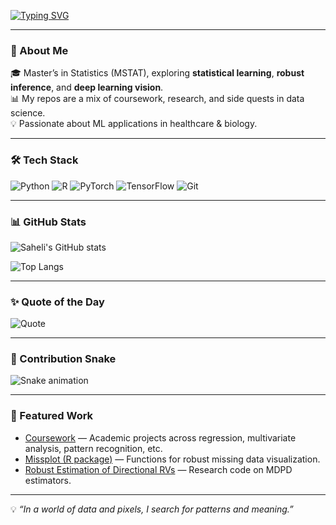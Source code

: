 <!-- Typing Animation -->
[![Typing SVG](https://readme-typing-svg.herokuapp.com?size=18&color=00FF99&center=true&width=500&height=60&lines=Hi,+I'm+Saheli;Statistician+%7C+ML+Researcher;Deep+Learning+Vision+Enthusiast;Always+learning+new+things!&repeat=false)](https://git.io/typing-svg)


---

### 🌟 About Me
🎓 Master’s in Statistics (MSTAT), exploring **statistical learning**, **robust inference**, and **deep learning vision**.  
📊 My repos are a mix of coursework, research, and side quests in data science.  
💡 Passionate about ML applications in healthcare & biology.  

---

### 🛠️ Tech Stack
![Python](https://img.shields.io/badge/Python-3776AB?style=for-the-badge&logo=python&logoColor=white)
![R](https://img.shields.io/badge/R-276DC3?style=for-the-badge&logo=r&logoColor=white)
![PyTorch](https://img.shields.io/badge/PyTorch-EE4C2C?style=for-the-badge&logo=pytorch&logoColor=white)
![TensorFlow](https://img.shields.io/badge/TensorFlow-FF6F00?style=for-the-badge&logo=tensorflow&logoColor=white)
![Git](https://img.shields.io/badge/Git-F05032?style=for-the-badge&logo=git&logoColor=white)

---

### 📊 GitHub Stats
![Saheli's GitHub stats](https://github-readme-stats.vercel.app/api?username=Saheli2001&show_icons=true&theme=radical)

![Top Langs](https://github-readme-stats.vercel.app/api/top-langs/?username=Saheli2001&layout=compact&theme=radical)

---

### ✨ Quote of the Day
![Quote](https://quotes-github-readme.vercel.app/api?type=horizontal&theme=radical)

---

### 🐍 Contribution Snake
![Snake animation](https://github.com/Saheli2001/Saheli2001/blob/output/github-contribution-grid-snake.svg)

---

### 🚀 Featured Work
- [Coursework](https://github.com/Saheli2001/coursework) — Academic projects across regression, multivariate analysis, pattern recognition, etc.  
- [Missplot (R package)](https://github.com/Saheli2001/Missplot) — Functions for robust missing data visualization.  
- [Robust Estimation of Directional RVs](https://github.com/Saheli2001/Robust-Estimation-of-Directional-Random-Variable) — Research code on MDPD estimators.  

---

💡 *“In a world of data and pixels, I search for patterns and meaning.”*
